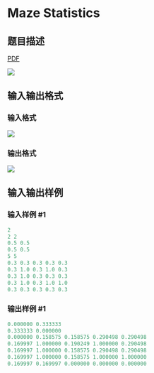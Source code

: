 # Maze Statistics

## 题目描述

[problemUrl]: https://uva.onlinejudge.org/index.php?option=com_onlinejudge&Itemid=8&category=17&page=show_problem&problem=1472

[PDF](https://uva.onlinejudge.org/external/105/p10531.pdf)

![](https://cdn.luogu.com.cn/upload/vjudge_pic/UVA10531/f9fc0a6021b129edfee0936623438b88b604a85b.png)

## 输入输出格式

### 输入格式

![](https://cdn.luogu.com.cn/upload/vjudge_pic/UVA10531/f1bdae1145d85af80d01d0fce399e33e92bc7a5d.png)

### 输出格式

![](https://cdn.luogu.com.cn/upload/vjudge_pic/UVA10531/f2345674a115c58d11538b01c4c0f031bfd6f119.png)

## 输入输出样例

### 输入样例 #1

```cpp
2
2 2
0.5 0.5
0.5 0.5
5 5
0.3 0.3 0.3 0.3 0.3
0.3 1.0 0.3 1.0 0.3
0.3 1.0 0.3 0.3 0.3
0.3 1.0 0.3 1.0 1.0
0.3 0.3 0.3 0.3 0.3
```


### 输出样例 #1

```cpp
0.000000 0.333333
0.333333 0.000000
0.000000 0.158575 0.158575 0.290498 0.290498
0.169997 1.000000 0.190249 1.000000 0.290498
0.169997 1.000000 0.158575 0.290498 0.290498
0.169997 1.000000 0.158575 1.000000 1.000000
0.169997 0.169997 0.000000 0.000000 0.000000
```


